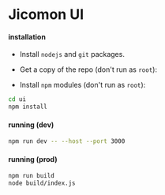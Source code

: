 # Jicomon UI

#### installation

- Install `nodejs` and `git` packages.

- Get a copy of the repo (don't run as `root`):

- Install `npm` modules (don't run as `root`):

```bash
cd ui
npm install
```

#### running (dev)

```bash
npm run dev -- --host --port 3000
```

#### running (prod)

```bash
npm run build
node build/index.js
```
